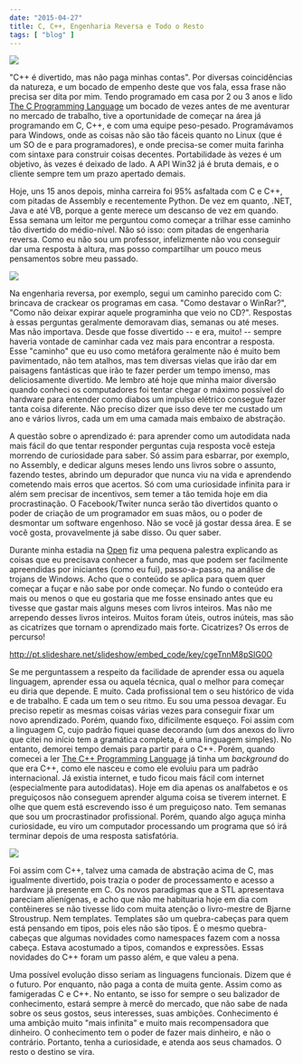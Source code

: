 ```yaml
---
date: "2015-04-27"
title: C, C++, Engenharia Reversa e Todo o Resto
tags: [ "blog" ]
---
```

![](/images/p3q06SA.png)

"C++ é divertido, mas não paga minhas contas". Por diversas coincidências da natureza, e um bocado de empenho deste que vos fala, essa frase não precisa ser dita por mim. Tendo programado em casa por 2 ou 3 anos e lido [The C Programming Language](http://www.amazon.com/Programming-Language-Brian-W-Kernighan/dp/0131103628/ref=asap_bc?ie=UTF8) um bocado de vezes antes de me aventurar no mercado de trabalho, tive a oportunidade de começar na área já programando em C, C++, e com uma equipe peso-pesado. Programávamos para Windows, onde as coisas não são tão fáceis quanto no Linux (que é um SO de e para programadores), e onde precisa-se comer muita farinha com sintaxe para construir coisas decentes. Portabilidade às vezes é um objetivo, às vezes é deixado de lado. A API Win32 já é bruta demais, e o cliente sempre tem um prazo apertado demais.

Hoje, uns 15 anos depois, minha carreira foi 95% asfaltada com C e C++, com pitadas de Assembly e recentemente Python. De vez em quanto, .NET, Java e até VB, porque a gente merece um descanso de vez em quando. Essa semana um leitor me perguntou como começar a trilhar esse caminho tão divertido do médio-nível. Não só isso: com pitadas de engenharia reversa. Como eu não sou um professor, infelizmente não vou conseguir dar uma resposta à altura, mas posso compartilhar um pouco meus pensamentos sobre meu passado.

![](/images/IAQvt92.jpg)

Na engenharia reversa, por exemplo, segui um caminho parecido com C: brincava de crackear os programas em casa. "Como destavar o WinRar?", "Como não deixar expirar aquele programinha que veio no CD?". Respostas à essas perguntas geralmente demoravam dias, semanas ou até meses. Mas não importava. Desde que fosse divertido -- e era, muito! -- sempre haveria vontade de caminhar cada vez mais para encontrar a resposta. Esse "caminho" que eu uso como metáfora geralmente não é muito bem pavimentado, não tem atalhos, mas tem diversas vielas que irão dar em paisagens fantásticas que irão te fazer perder um tempo imenso, mas deliciosamente divertido. Me lembro até hoje que minha maior diversão quando conheci os computadores foi tentar chegar o máximo possível do hardware para entender como diabos um impulso elétrico consegue fazer tanta coisa diferente. Não preciso dizer que isso deve ter me custado um ano e vários livros, cada um em uma camada mais embaixo de abstração.

A questão sobre o aprendizado é: para aprender como um autodidata nada mais fácil do que tentar responder perguntas cuja resposta você esteja morrendo de curiosidade para saber. Só assim para esbarrar, por exemplo, no Assembly, e dedicar alguns meses lendo uns livros sobre o assunto, fazendo testes, abrindo um depurador que nunca viu na vida e aprendendo cometendo mais erros que acertos. Só com uma curiosidade infinita para ir além sem precisar de incentivos, sem temer a tão temida hoje em dia procrastinação. O Facebook/Twiter nunca serão tão divertidos quanto o poder de criação de um programador em suas mãos, ou o poder de desmontar um software engenhoso. Não se você já gostar dessa área. E se você gosta, provavelmente já sabe disso. Ou quer saber.

Durante minha estadia na [Open](http://www.opencs.com.br) fiz uma pequena palestra explicando as coisas que eu precisava conhecer a fundo, mas que podem ser facilmente apreendidas por iniciantes (como eu fui), passo-a-passo, na análise de trojans de Windows. Acho que o conteúdo se aplica para quem quer começar a fuçar e não sabe por onde começar. No fundo o conteúdo era mais ou menos o que eu gostaria que me fosse ensinado antes que eu tivesse que gastar mais alguns meses com livros inteiros. Mas não me arrependo desses livros inteiros. Muitos foram úteis, outros inúteis, mas são as cicatrizes que tornam o aprendizado mais forte. Cicatrizes? Os erros de percurso!

http://pt.slideshare.net/slideshow/embed_code/key/cgeTnnM8pSIG0O

Se me perguntassem a respeito da facilidade de aprender essa ou aquela linguagem, aprender essa ou aquela técnica, qual o melhor para começar eu diria que depende. E muito. Cada profissional tem o seu histórico de vida e de trabalho. E cada um tem o seu ritmo. Eu sou uma pessoa devagar. Eu preciso repetir as mesmas coisas várias vezes para conseguir fixar um novo aprendizado. Porém, quando fixo, dificilmente esqueço. Foi assim com a linguagem C, cujo padrão fiquei quase decorando (um dos anexos do livro que citei no início tem a gramática completa, é uma linguagem simples). No entanto, demorei tempo demais para partir para o C++. Porém, quando comecei a ler [The C++ Programming Language](http://www.stroustrup.com/4th.html) já tinha um _background_ do que era C++, como ele nasceu e como ele evoluiu para um padrão internacional. Já existia internet, e tudo ficou mais fácil com internet (especialmente para autodidatas). Hoje em dia apenas os analfabetos e os preguiçosos não conseguem aprender alguma coisa se tiverem internet. E olhe que quem está escrevendo isso é um preguiçoso nato. Tem semanas que sou um procrastinador profissional. Porém, quando algo aguça minha curiosidade, eu viro um computador processando um programa que só irá terminar depois de uma resposta satisfatória.

![](/images/CjWnz7v.jpg)

Foi assim com C++, talvez uma camada de abstração acima de C, mas igualmente divertido, pois trazia o poder de processamento e acesso a hardware já presente em C. Os novos paradigmas que a STL apresentava pareciam alienígenas, e acho que não me habituaria hoje em dia com contêineres se não tivesse lido com muita atenção o livro-mestre de Bjarne Stroustrup. Nem templates. Templates são um quebra-cabeças para quem está pensando em tipos, pois eles não são tipos. É o mesmo quebra-cabeças que algumas novidades como namespaces fazem com a nossa cabeça. Estava acostumado a tipos, comandos e expressões. Essas novidades do C++ foram um passo além, e que valeu a pena.

Uma possível evolução disso seriam as linguagens funcionais. Dizem que é o futuro. Por enquanto, não paga a conta de muita gente. Assim como as famigeradas C e C++. No entanto, se isso for sempre o seu balizador de conhecimento, estará sempre à mercê do mercado, que não sabe de nada sobre os seus gostos, seus interesses, suas ambições. Conhecimento é uma ambição muito "mais infinita" e muito mais recompensadora que dinheiro. O conhecimento tem o poder de fazer mais dinheiro, e não o contrário. Portanto, tenha a curiosidade, e atenda aos seus chamados. O resto o destino se vira.
